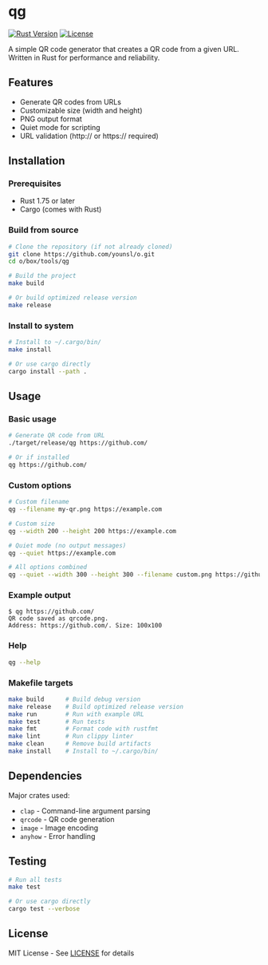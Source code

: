 # qg

[![Rust Version](https://img.shields.io/badge/Rust-1.75+-orange?style=flat-square&logo=rust&color=black&logoColor=white)](https://www.rust-lang.org/)
[![License](https://img.shields.io/badge/License-MIT-blue.svg?style=flat-square&color=black)](https://opensource.org/licenses/MIT)

A simple QR code generator that creates a QR code from a given URL. Written in Rust for performance and reliability.

## Features

- Generate QR codes from URLs
- Customizable size (width and height)
- PNG output format
- Quiet mode for scripting
- URL validation (http:// or https:// required)

## Installation

### Prerequisites

- Rust 1.75 or later
- Cargo (comes with Rust)

### Build from source

```bash
# Clone the repository (if not already cloned)
git clone https://github.com/younsl/o.git
cd o/box/tools/qg

# Build the project
make build

# Or build optimized release version
make release
```

### Install to system

```bash
# Install to ~/.cargo/bin/
make install

# Or use cargo directly
cargo install --path .
```

## Usage

### Basic usage

```bash
# Generate QR code from URL
./target/release/qg https://github.com/

# Or if installed
qg https://github.com/
```

### Custom options

```bash
# Custom filename
qg --filename my-qr.png https://example.com

# Custom size
qg --width 200 --height 200 https://example.com

# Quiet mode (no output messages)
qg --quiet https://example.com

# All options combined
qg --quiet --width 300 --height 300 --filename custom.png https://github.com/
```

### Example output

```console
$ qg https://github.com/
QR code saved as qrcode.png.
Address: https://github.com/. Size: 100x100
```

### Help

```bash
qg --help
```

### Makefile targets

```bash
make build      # Build debug version
make release    # Build optimized release version
make run        # Run with example URL
make test       # Run tests
make fmt        # Format code with rustfmt
make lint       # Run clippy linter
make clean      # Remove build artifacts
make install    # Install to ~/.cargo/bin/
```

## Dependencies

Major crates used:
- `clap` - Command-line argument parsing
- `qrcode` - QR code generation
- `image` - Image encoding
- `anyhow` - Error handling

## Testing

```bash
# Run all tests
make test

# Or use cargo directly
cargo test --verbose
```

## License

MIT License - See [LICENSE](../../LICENSE) for details
